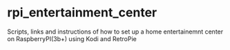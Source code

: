 # rpi_entertainment_center
Scripts, links and instructions of how to set up a home entertainemnt center on RaspberryPI(3b+) using Kodi and RetroPie
